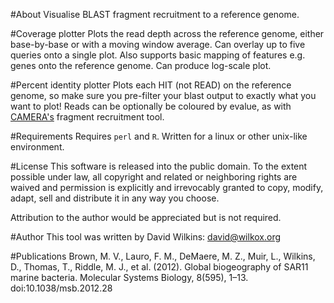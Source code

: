 #About
Visualise BLAST fragment recruitment to a reference genome. 

#Coverage plotter
Plots the read depth across the reference genome, either base-by-base or with a moving window average. Can overlay up to five queries onto a single plot. Also supports basic mapping of features e.g. genes onto the reference genome. Can produce log-scale plot.

#Percent identity plotter
Plots each HIT (not READ) on the reference genome, so make sure you pre-filter your blast output to exactly what you want to plot! Reads can be optionally be coloured by evalue, as with [CAMERA's](http://camera.calit2.net/) fragment recruitment tool.

#Requirements
Requires `perl` and `R`. Written for a linux or other unix-like environment.

#License
This software is released into the public domain. To the extent possible under law, all copyright and related or neighboring rights are waived and permission is explicitly and irrevocably granted to copy, modify, adapt, sell and distribute it in any way you choose.

Attribution to the author would be appreciated but is not required.

#Author
This tool was written by David Wilkins: david@wilkox.org

#Publications
Brown, M. V., Lauro, F. M., DeMaere, M. Z., Muir, L., Wilkins, D., Thomas, T., Riddle, M. J., et al. (2012). Global biogeography of SAR11 marine bacteria. Molecular Systems Biology, 8(595), 1–13. doi:10.1038/msb.2012.28
